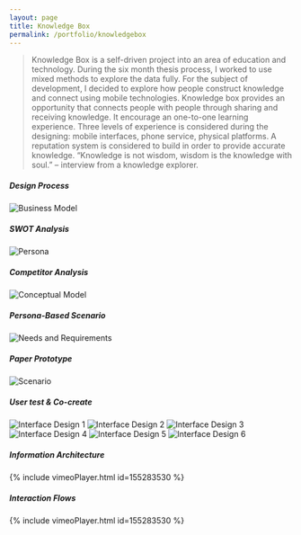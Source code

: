 ```yaml
---
layout: page
title: Knowledge Box
permalink: /portfolio/knowledgebox
---
```


> Knowledge Box is a self-driven project into an area of education and technology. During the six month thesis process, I worked to use mixed methods to explore the data fully. For the subject of development, I decided to explore how people construct knowledge and connect using mobile technologies. Knowledge box provides an opportunity that connects people with people through sharing and receiving knowledge. It encourage an one-to-one learning experience. Three levels of experience is considered during the designing: mobile interfaces, phone service, physical platforms.  A reputation system is considered to build in order to provide accurate knowledge. 
> “Knowledge is not wisdom, wisdom is the knowledge with soul.” – interview from a knowledge explorer. 

##### Design Process
![Business Model](https://cyrus-education.github.io/images/cnibm.png "Large example image")
##### SWOT Analysis
![Persona](https://cyrus-education.github.io/images/cnip.png "Large example image")
##### Competitor Analysis 
![Conceptual Model](https://cyrus-education.github.io/images/cnimm.png "Large example image")
##### Persona-Based Scenario
![Needs and Requirements](https://cyrus-education.github.io/images/cniun.png "Large example image")
##### Paper Prototype
![Scenario](https://cyrus-education.github.io/images/cnis.png "Large example image")
##### User test & Co-create
![Interface Design 1](https://cyrus-education.github.io/images/cnii1.png "Large example image")
![Interface Design 2](https://cyrus-education.github.io/images/cnii2.png "Large example image")
![Interface Design 3](https://cyrus-education.github.io/images/cnii3.png "Large example image")
![Interface Design 4](https://cyrus-education.github.io/images/cnii4.png "Large example image")
![Interface Design 5](https://cyrus-education.github.io/images/cnii5.png "Large example image")
![Interface Design 6](https://cyrus-education.github.io/images/cnii6.png "Large example image")
##### Information Architecture
{% include vimeoPlayer.html id=155283530 %}
##### Interaction Flows
{% include vimeoPlayer.html id=155283530 %}
